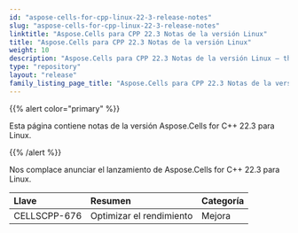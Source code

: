 ```yaml
---
id: "aspose-cells-for-cpp-linux-22-3-release-notes"
slug: "aspose-cells-for-cpp-linux-22-3-release-notes"
linktitle: "Aspose.Cells para CPP 22.3 Notas de la versión Linux"
title: "Aspose.Cells para CPP 22.3 Notas de la versión Linux"
weight: 10
description: "Aspose.Cells para CPP 22.3 Notas de la versión Linux – the latest updates and fixes."
type: "repository"
layout: "release"
family_listing_page_title: "Aspose.Cells para CPP 22.3 Notas de la versión Linux"
---
```

{{% alert color="primary" %}}

Esta página contiene notas de la versión Aspose.Cells for C++ 22.3 para Linux.

{{% /alert %}}

Nos complace anunciar el lanzamiento de Aspose.Cells for C++ 22.3 para Linux.

|**Llave**|**Resumen**|**Categoría**|
|:- |:- |:- |
|CELLSCPP-676| Optimizar el rendimiento|Mejora|
